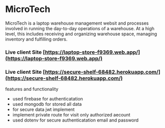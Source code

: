 # MicroTech

MicroTech is a laptop warehouse management websit and processes involved in running the day-to-day operations of a warehouse. At a high level, this includes receiving and organizing warehouse space,  managing inventory and fulfilling orders.

### Live client Site [https://laptop-store-f9369.web.app/](https://laptop-store-f9369.web.app/)
### Live client Site [https://secure-shelf-68482.herokuapp.com/](https://secure-shelf-68482.herokuapp.com/)


features and functionality

- used firebase for authenticatation
- used mongodb  for stored all data
- for secure data jwt implement
- implement private route for visit only authorized  aecount
- used dotenv for secure authenticatation email and password